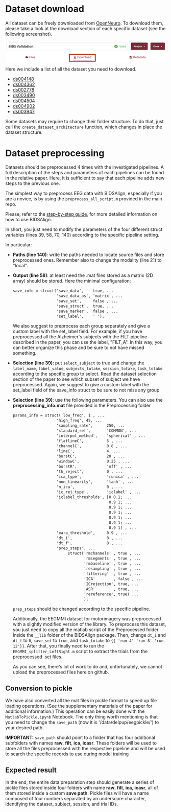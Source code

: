 # Dataset download

All dataset can be freely downloaded from [OpenNeuro](https://openneuro.org/).
To download them, please take a look at the download section of each specific dataset (see the following screenshot).

<img src="Openneuro.png"
        alt="Picture"
        width="600"
        style="display: block; margin: 0 auto" />

Here we include a list of all the dataset you need to download.

* [ds004148](https://openneuro.org/datasets/ds004148/)
* [ds004362](https://openneuro.org/datasets/ds004363/)
* [ds002778](https://openneuro.org/datasets/ds002778/)
* [ds003490](https://openneuro.org/datasets/ds003490/)
* [ds004504](https://openneuro.org/datasets/ds004504/)
* [ds004902](https://openneuro.org/datasets/ds004902/)
* [ds003947](https://openneuro.org/datasets/ds003947/)

Some datasets may require to change their folder structure.
To do that, just call the ``create_dataset_architecture``
function, which changes in place the dataset structure.

# Dataset preprocessing

Datasets should be preprocessed 4 times with the investigated pipelines.
A full description of the steps and parameters of each
pipelines can be found in the relative paper.
Here, it is sufficient to say that each pipeline adds new steps to the previous one.

The simplest way to preprocess EEG data with BIDSAlign,
especially if you are a novice, is by using the
``preprocess_all_script.m`` provided in the main repo.

Please, refer to the [step-by-step guide](https://github.com/MedMaxLab/BIDSAlign/tree/main/docs),
for more detailed information on how to use BIDSAlign.

In short, you just need to modify the parameters
of the four different struct variables (lines 39, 58, 70, 140) 
according to the specific pipeline setting.


In particular:

* **Paths (line 140)**: write the paths needed to locate
  source files and store preprocessed ones.
  Remember also to change the modality (line 21) to "local".
* **Output (line 58)**: at least need the .mat files stored
  as a matrix (2D array) should be stored.
  Here the minimal configuration:
  ```
  save_info = struct('save_data',    true, ...
                     'save_data_as', 'matrix', ...
                     'save_set',     false , ...
                     'save_struct',  true, ...
                     'save_marker',  false , ...
                     'set_label',    ' ');
  ```
  We also suggest to preprocess each group separately and give a
  custom label with the set_label field. For example, if you have
  preprocessed all the Alzheimer's subjects with the
  FILT pipeline described in the paper, you can use the label,
  "FILT_A". In this way, you can better organize this phase
  and be sure to not have missed something.
* **Selection (line 39)**: put ``select_subject`` to true and
  change the ``label_name``, ``label_value``,
  ``subjects_totake``, ``session_totake``, ``task_totake``
  according to the specific group to select. Read the
  dataset selection section of the paper to see which subset
  of subject we have preprocessed. Again, we suggest to give a
  custom label with the set_label field of the save_info struct
  to be sure to not miss any group
* **Selection (line 39)**: use the following parameters.
  You can also use the **preprocessing_info.mat** file
  provided in the Preprocessing folder
  ```
  params_info = struct('low_freq', 1 , ...
                     'high_freq', 45, ...
                     'sampling_rate',      250, ...
                     'standard_ref',       'COMMON', ...
                     'interpol_method',    'spherical' , ...
                     'flatlineC',          5 , ...
                     'channelC',           0.8 , ...
                     'lineC',              4, ...
                     'burstC',             20 , ...
                     'windowC',            0.25 , ...
                     'burstR',             'off' , ...
                     'th_reject',          0 , ...
                     'ica_type',           'runica' , ...
                     'non_linearity',      'tanh' , ...
                     'n_ica',              0 , ...
                     'ic_rej_type',        'iclabel' , ...
                     'iclabel_thresholds', [0 0.1; ...
                                            0.9 1; ...
                                            0.9 1; ...
                                            0.9 1; ...
                                            0.9 1; ...
                                            0.9 1; ...
                                            0.9 1] , ...
                     'mara_threshold',     0.9 , ...
                     'dt_i',               8 , ...
                     'dt_f',               8 , ...
                     'prep_steps', ...
                          struct('rmchannels' , true , ...
                                 'rmsegments' , true , ...
                                 'rmbaseline' , true , ...
                                 'resampling' , true , ...
                                 'filtering'  , true , ...
                                 'ICA'        , false , ...
                                 'ICrejection', true, ...
                                 'ASR'        , true, ...
                                 'rereference', true) ...
                                 );
  ```
  ``prep_steps`` should be changed according to the specific
  pipeline.

  Additionally, the EEGMMI dataset for motorimagery was
  preprocessed with a slightly modified version of the library.
  To preprocess this dataset, you just need to copy all the
  matlab script of the Preprocessed folder inside the
  ``__lib`` folder of the BIDSAlign package.
  Then, change ``dt_i`` and ``dt_f`` to ``0``,
  ``save_set`` to ``true``, and
  ``task_totake`` to ``{{ 'run-4' 'run-8' 'run-12'}}``.
  After that, you finally need to run the
  ``EEGMMI_splitter_LeftRight.m`` script to extract the
  trials from the preprocessed .set files.

  As you can see, there's lot of work to do and, unfortunately,
  we cannot upload the preprocessed files here on github.




## Conversion to pickle

We have also converted all the mat files in pickle format to
speed up file loading operations. 
(See the supplementary materials of the paper for additional information.)
This operation can be easily done with the
``MatlabToPickle.ipynb`` Notebook.
The only thing worth mentioning is that you need to change
the ``save_path`` (now it is '/data/delpup/eegpickle/') to
your desired path.

**IMPORTANT:** ``save_path`` should point to a folder that has
four additional subfolders with names
**raw**, **filt**, **ica**, **icasr**. These folders will
be used to store all the files preprocessed with the respective
pipeline and will be used to search the specific records to use
during model training


## Expected result

In the end, the entire data preparation step should generate a 
series of pickle files stored inside four folders with name
**raw**, **filt**, **ica**, **icasr**, all of them stored inside
a custom **save path**.
Pickle files will have a name composed of four numbers separated
by an underscore character, identifying the dataset, subject,
session, and trial IDs.